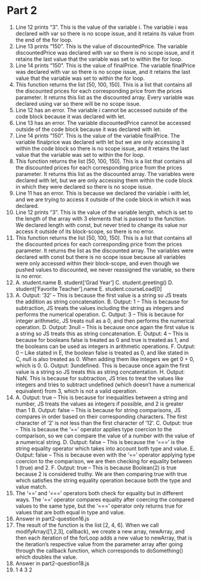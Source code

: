 # Part 2
1. Line 12 prints “3”. This is the value of the variable i. The variable i was declared with var so there is no scope issue, and it retains its value from the end of the for loop.
2. Line 13 prints “150”. This is the value of discountedPrice. The variable discountedPrice was declared with var so there is no scope issue, and it retains the last value that the variable was set to within the for loop.
3. Line 14 prints “150”. This is the value of finalPrice. The variable finalPrice was declared with var so there is no scope issue, and it retains the last value that the variable was set to within the for loop.
4. This function returns the list [50, 100, 150]. This is a list that contains all the discounted prices for each corresponding price from the prices parameter. It returns this list as the discounted array. Every variable was declared using var so there will be no scope issue.
5. Line 12 has an error. The variable i cannot be accessed outside of the code block because it was declared with let.
6. Line 13 has an error. The variable discountedPrice cannot be accessed outside of the code block because it was declared with let.
7. Line 14 prints “150”. This is the value of the variable finalPrice. The variable finalprice was declared with let but we are only accessing it within the code block so there is no scope issue, and it retains the last value that the variable was set to within the for loop.
8. This function returns the list [50, 100, 150]. This is a list that contains all the discounted prices for each corresponding price from the prices parameter. It returns this list as the discounted array. The variables were declared with let, but we are only accessing them within the code block in which they were declared so there is no scope issue.
9. Line 11 has an error. This is because we declared the variable i with let, and we are trying to access it outside of the code block in which it was declared.
10. Line 12 prints “3”. This is the value of the variable length, which is set to the length of the array with 3 elements that is passed to the function. We declared length with const, but never tried to change its value nor access it outside of its block-scope, so there is no error.
11. This function returns the list [50, 100, 150]. This is a list that contains all the discounted prices for each corresponding price from the prices parameter. It returns the list as the discounted array. The variables were declared with const but there is no scope issue because all variables were only accessed within their block-scope, and even though we pushed values to discounted, we never reassigned the variable, so there is no error.
12. A. student.name
    B. student[‘Grad Year’]
    C. student.greeting()
    D. student[‘Favorite Teacher’].name
    E. student.courseLoad[0]
13. A. Output: ‘32’ – This is because the first value is a string so JS treats the addition as string concatenation.
    B. Output: 1 – This is because for subtraction, JS treats the values including the string as integers and performs the numerical operation.
    C. Output: 3 – This is because for integer arithmetic, JS treats null as a 0, and then performs the numerical operation.
    D. Output: 3null – This is because once again the first value is a string so JS treats this as string concatenation.
    E. Output: 4 – This is because for booleans false is treated as 0 and true is treated as 1, and the booleans can be used as integers in arithmetic operations.
    F. Output: 0 – Like stated in E, the boolean false is treated as 0, and like stated in C, null is also treated as 0. When adding them like integers we get 0 + 0, which is 0.
    G. Output: 3undefined. This is because once again the first value is a string so JS treats this as string concatentation.
    H. Output: NaN. This is because for subtraction, JS tries to treat the values like integers and tries to subtract undefined (which doesn’t have a numerical equivalent) from 3, which is not a valid operation.
14. A. Output: true – This is because for inequalities between a string and number, JS treats the values as integers if possible, and 2 is greater than 1
    B. Output: false – This is because for string comparisons, JS compares in order based on their corresponding characters. The first character of ‘2’ is not less than the first character of ‘12’.
    C. Output: true – This is because the ‘==’ operator applies type coercion to the comparison, so we can compare the value of a number with the value of a numerical string.
    D. Output: false – This is because the ‘===’ is the string equality operator which takes into account both type and value.
    E. Output: false – This is because even with the ‘==’ operator applying type coercion to the comparison, we are then checking for equality between 1 (true) and 2.
    F. Output: true – This is because Boolean(2) is true because 2 is considered truthy. We are then comparing true with true which satisfies the string equality operation because both the type and value match.
15. The ‘==’ and ‘===’ operators both check for equality but in different ways. The ‘==’ operator compares equality after coercing the compared values to the same type, but the ‘===’ operator only returns true for values that are both equal in type and value.
16. Answer in part2-question16.js
17. The result of the function is the list [2, 4, 6]. When we call modifyArray([1,2,3], callback), we create a new array, newArray, and then each iteration of the forLoop adds a new value to newArray, that is the iteration’s respective value from the parameter array after going through the callback function, which corresponds to doSomething() which doubles the value.
18. Answer in part2-question18.js
19. 1
    4
    3
    2

